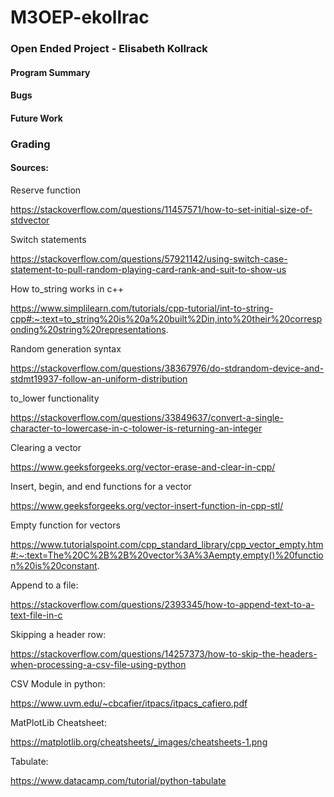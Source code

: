 # M3OEP-ekollrac

### Open Ended Project - Elisabeth Kollrack


#### Program Summary


#### Bugs


#### Future Work


### Grading

#### **Sources**:

Reserve function

https://stackoverflow.com/questions/11457571/how-to-set-initial-size-of-stdvector

Switch statements

https://stackoverflow.com/questions/57921142/using-switch-case-statement-to-pull-random-playing-card-rank-and-suit-to-show-us

How to_string works in c++

https://www.simplilearn.com/tutorials/cpp-tutorial/int-to-string-cpp#:~:text=to_string%20is%20a%20built%2Din,into%20their%20corresponding%20string%20representations.

Random generation syntax

https://stackoverflow.com/questions/38367976/do-stdrandom-device-and-stdmt19937-follow-an-uniform-distribution

to_lower functionality

https://stackoverflow.com/questions/33849637/convert-a-single-character-to-lowercase-in-c-tolower-is-returning-an-integer

Clearing a vector

https://www.geeksforgeeks.org/vector-erase-and-clear-in-cpp/

Insert, begin, and end functions for a vector

https://www.geeksforgeeks.org/vector-insert-function-in-cpp-stl/

Empty function for vectors

https://www.tutorialspoint.com/cpp_standard_library/cpp_vector_empty.htm#:~:text=The%20C%2B%2B%20vector%3A%3Aempty,empty()%20function%20is%20constant. 

Append to a file:

https://stackoverflow.com/questions/2393345/how-to-append-text-to-a-text-file-in-c 

Skipping a header row:

https://stackoverflow.com/questions/14257373/how-to-skip-the-headers-when-processing-a-csv-file-using-python

CSV Module in python:

https://www.uvm.edu/~cbcafier/itpacs/itpacs_cafiero.pdf

MatPlotLib Cheatsheet:

https://matplotlib.org/cheatsheets/_images/cheatsheets-1.png

Tabulate:

https://www.datacamp.com/tutorial/python-tabulate 

